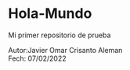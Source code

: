 # Hola-Mundo
Mi primer repositorio de prueba

Autor:Javier Omar Crisanto Aleman   
Fech: 07/02/2022
